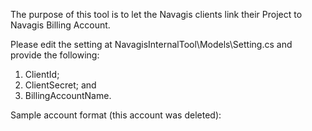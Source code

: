 The purpose of this tool is to let the Navagis clients link their Project to Navagis Billing Account.

Please edit the setting at NavagisInternalTool\Models\Setting.cs and provide the following:
1. ClientId;
2. ClientSecret; and
3. BillingAccountName.

Sample account format (this account was deleted):




